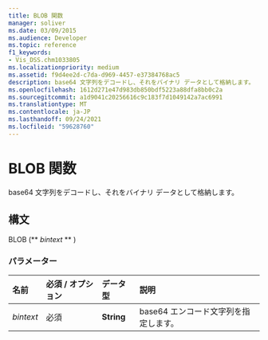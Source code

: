 ```yaml
---
title: BLOB 関数
manager: soliver
ms.date: 03/09/2015
ms.audience: Developer
ms.topic: reference
f1_keywords:
- Vis_DSS.chm1033805
ms.localizationpriority: medium
ms.assetid: f9d4ee2d-c7da-d969-4457-e37384768ac5
description: base64 文字列をデコードし、それをバイナリ データとして格納します。
ms.openlocfilehash: 1612d271e47d983db850bdf5223a88dfa8bb0c2a
ms.sourcegitcommit: a1d9041c20256616c9c183f7d1049142a7ac6991
ms.translationtype: MT
ms.contentlocale: ja-JP
ms.lasthandoff: 09/24/2021
ms.locfileid: "59628760"
---
```

# <a name="blob-function"></a>BLOB 関数

base64 文字列をデコードし、それをバイナリ データとして格納します。 
  
## <a name="syntax"></a>構文

BLOB (** *bintext* ** ) 
  
### <a name="parameters"></a>パラメーター

|**名前**|**必須 / オプション**|**データ型**|**説明**|
|:-----|:-----|:-----|:-----|
| _bintext_ <br/> |必須  <br/> |**String** <br/> | base64 エンコード文字列を指定します。  <br/> |
   

